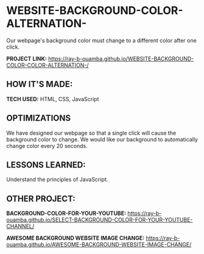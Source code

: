 # WEBSITE-BACKGROUND-COLOR-ALTERNATION-

Our webpage's background color must change to a different color after one click. 

**PROJECT LINK:** https://ray-b-ouamba.github.io/WEBSITE-BACKGROUND-COLOR-COLOR-ALTERNATION-/

## HOW IT'S MADE:

**TECH USED:** HTML, CSS, JavaScript

## OPTIMIZATIONS
We have designed our webpage so that a single click will cause the background color to change.  We would like our background to automatically change color every 20 seconds.

## LESSONS LEARNED:
Understand the principles of JavaScript.

## OTHER PROJECT:
**BACKGROUND-COLOR-FOR-YOUR-YOUTUBE:** https://ray-b-ouamba.github.io/SELECT-BACKGROUND-COLOR-FOR-YOUR-YOUTUBE-CHANNEL/

**AWESOME BACKGROUND WEBSITE IMAGE CHANGE:** https://ray-b-ouamba.github.io/AWESOME-BACKGROUND-WEBSITE-IMAGE-CHANGE/
